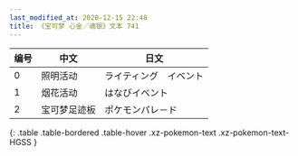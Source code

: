 ```yaml
---
last_modified_at: 2020-12-15 22:48
title: 《宝可梦 心金／魂银》文本 741
---
```

| 编号 | 中文 | 日文 |
| ---- | ---- | ---- |
| 0 | 照明活动 | ライティング　イベント |
| 1 | 烟花活动 | はなびイベント |
| 2 | 宝可梦足迹板 | ポケモンパレ－ド |
{: .table .table-bordered .table-hover .xz-pokemon-text .xz-pokemon-text-HGSS }